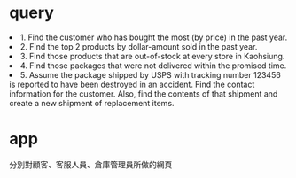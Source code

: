 <h1>query</h1>
<li>1. Find the customer who has bought the most (by price) in the past year.</li>
<div></div>
<li>2. Find the top 2 products by dollar-amount sold in the past year.</li>
<div></div>
<li>3. Find those products that are out-of-stock at every store in Kaohsiung.</li>
<div></div>
<li>4. Find those packages that were not delivered within the promised time.</li>
<div></div>
<li>5. Assume the package shipped by USPS with tracking number 123456 is reported to have been destroyed in an accident. 
Find the contact information for the customer. Also, find the contents of that shipment and create a new shipment of replacement items.
</li>
<div></div>

<h1>app</h1>
<div>分別對顧客、客服人員、倉庫管理員所做的網頁</div>
